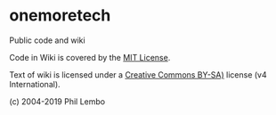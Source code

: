 # onemoretech
Public code and wiki

Code in Wiki is covered by the [MIT License](https://mit-license.org/).

Text of wiki is licensed under a [Creative Commons BY-SA)](https://creativecommons.org/licenses/by-sa/4.0/legalcode) license (v4 International).

(c) 2004-2019 Phil Lembo
